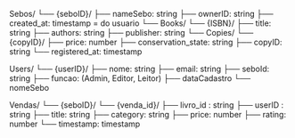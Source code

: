 Sebos/
  └── {seboID}/
        ├── nameSebo: string
        ├── ownerID: string
        ├── created_at: timestamp = do usuario
        └── Books/
              └── {ISBN}/
                    ├── title: string
                    ├── authors: string
                    ├── publisher: string
                    └── Copies/
                          └── {copyID}/
                                ├── price: number
                                ├── conservation_state: string
                                ├── copyID: string
                                └── registered_at: timestamp


Users/
  └── {userID}/
           ├── nome: string
           ├── email: string
           ├── seboId: string
           ├── funcao: (Admin, Editor, Leitor)
           ├── dataCadastro
           └── nomeSebo
           

Vendas/
   └── {seboID}/
            └── {venda_id}/
                     ├── livro_id : string
                     ├── userID : string
                     ├── title: string
                     ├── category: string
                     ├── price: number
                     ├── rating: number
                     └── timestamp: timestamp     